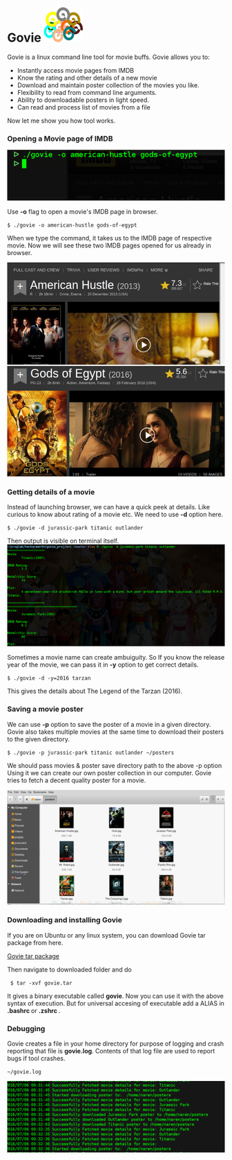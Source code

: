# Govie <img src="https://github.com/narenaryan/Govie/raw/master/README_files/govie.png" alt="Smiley face" height="80" width="90">

Govie is a linux command line tool for movie buffs. Govie allows you to:


* Instantly access movie pages from IMDB
* Know the rating and other details of a new movie
* Download and maintain poster collection of the movies you like.
* Flexibility to read from command line arguments.
* Ability to downloadable posters in light speed.
* Can read and process list of movies from a file

Now let me show you how tool works.

### Opening a Movie page of IMDB

![command_open](https://github.com/narenaryan/Govie/raw/master/README_files/open_movies.png)

Use <b>-o</b> flag to open a movie's IMDB page in browser.

  ```
  $ ./govie -o american-hustle gods-of-egypt
  ```
When we type the command, it takes us to the IMDB page of respective movie. Now we will see these two IMDB pages opened for us already in browser.

![command_open](https://github.com/narenaryan/Govie/raw/master/README_files/american_hustle.png)
![command_open](https://github.com/narenaryan/Govie/raw/master/README_files/gods_egypt.png)

### Getting details of a movie

Instead of launching browser, we can have a quick peek at details. Like curious to know about rating of a movie etc. We need to use <b>-d</b> option here.

  ```
  $ ./govie -d jurassic-park titanic outlander
  ```

Then output is visible on terminal itself.
![command_open](https://github.com/narenaryan/Govie/raw/master/README_files/movie_details.png)

Sometimes a movie name can create ambuiguity. So If you know the release year of the movie, we can pass it in <b>-y</b> option to get correct details.
  
  ```
  $ ./govie -d -y=2016 tarzan
  ```
  
  This gives the details about The Legend of the Tarzan (2016).

### Saving a movie poster

We can use <b>-p</b> option to save the poster of a movie in a given directory. Govie also takes multiple movies at the same time to download their posters to the given directory.

  ```
  $ ./govie -p jurassic-park titanic outlander ~/posters
  ```
  
  We should pass movies & poster save directory path to the above -p option
  Using it we can create our own poster collection in our computer. Govie tries to fetch a decent quality poster for a movie.
  
  ![command_open](https://github.com/narenaryan/Govie/raw/master/README_files/posters.png)

### Downloading and installing Govie
If you are on Ubuntu or any linux system, you can download Govie tar package from here.

[Govie tar package](https://github.com/narenaryan/Govie/raw/master/pkg/govie.tar)

Then navigate to downloaded folder and do

  ```
   $ tar -xvf govie.tar
  ```
It gives a binary executable called <b>govie</b>. Now you can use it with the above syntax of execution. But for universal accesing of executable add a ALIAS in <b>.bashrc </b> or <b>.zshrc </b>.

### Debugging

Govie creates a file in your home directory for purpose of logging and crash reporting that file is <b>govie.log</b>. Contents of that log file are used to report bugs if tool crashes.

  ```
  ~/govie.log
  ```
  ![command_open](https://github.com/narenaryan/Govie/raw/master/README_files/govie_log.png)
